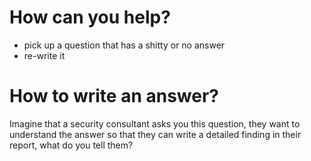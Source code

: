 # How can you help?

* pick up a question that has a shitty or no answer
* re-write it

# How to write an answer?

Imagine that a security consultant asks you this question, they want to understand the answer so that they can write a detailed finding in their report, what do you tell them?